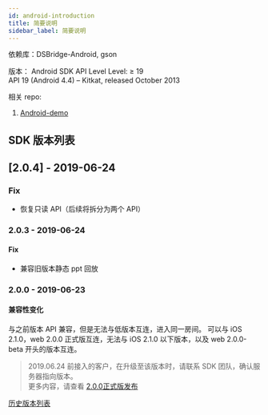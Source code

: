 ```yaml
---
id: android-introduction
title: 简要说明
sidebar_label: 简要说明
---
```


依赖库：DSBridge-Android, gson

版本：
Android SDK API Level Level: ≥ 19  
API 19 (Android 4.4) – Kitkat, released October 2013

相关 repo:

1. [Android-demo](https://github.com/duty-os/white-demo-android)

## SDK 版本列表

## [2.0.4] - 2019-06-24
### Fix
- 恢复只读 API（后续将拆分为两个 API）

### 2.0.3 - 2019-06-24
#### Fix
- 兼容旧版本静态 ppt 回放

### 2.0.0 - 2019-06-23

#### 兼容性变化
与之前版本 API 兼容，但是无法与低版本互连，进入同一房间。
可以与 iOS 2.1.0，web 2.0.0 正式版互连，无法与 iOS 2.1.0 以下版本，以及 web 2.0.0-beta 开头的版本互连。

>2019.06.24 前接入的客户，在升级至该版本时，请联系 SDK 团队，确认服务器指向版本。  
>更多内容，请查看 [2.0.0正式版发布](/blog/2019/06/22/release-note)

[历史版本列表](https://jitpack.io/com/github/duty-os/white-sdk-android/)